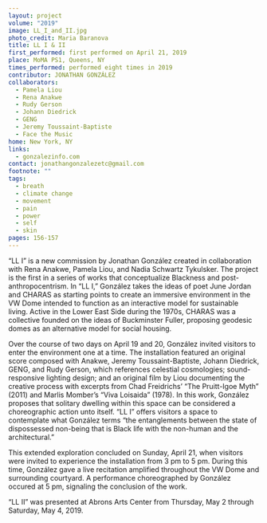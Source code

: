 ```yaml
---
layout: project
volume: "2019"
image: LL_I_and_II.jpg
photo_credit: Maria Baranova
title: LL I & II
first_performed: first performed on April 21, 2019
place: MoMA PS1, Queens, NY
times_performed: performed eight times in 2019
contributor: JONATHAN GONZÁLEZ
collaborators:
  - Pamela Liou
  - Rena Anakwe
  - Rudy Gerson
  - Johann Diedrick
  - GENG
  - Jeremy Toussaint-Baptiste
  - Face the Music
home: New York, NY
links:
  - gonzalezinfo.com
contact: jonathangonzalezetc@gmail.com
footnote: ""
tags:
  - breath
  - climate change
  - movement
  - pain
  - power
  - self
  - skin
pages: 156-157
---
```


“LL I” is a new commission by Jonathan González created in collaboration with Rena Anakwe, Pamela Liou, and Nadia Schwartz Tykulsker. The project is the first in a series of works that conceptualize Blackness and post-anthropocentrism. In “LL I,” González takes the ideas of poet June Jordan and CHARAS as starting points to create an immersive environment in the VW Dome intended to function as an interactive model for sustainable living. Active in the Lower East Side during the 1970s, CHARAS was a collective founded on the ideas of Buckminster Fuller, proposing geodesic domes as an alternative model for social housing.

Over the course of two days on April 19 and 20, González invited visitors to enter the environment one at a time. The installation featured an original score composed with Anakwe, Jeremy Toussaint-Baptiste, Johann Diedrick, GENG, and Rudy Gerson, which references celestial cosmologies; sound-responsive lighting design; and an original film by Liou documenting the creative process with excerpts from Chad Freidrichs’ “The Pruitt-Igoe Myth” (2011) and Marlis Momber’s “Viva Loisaida” (1978). In this work, González proposes that solitary dwelling within this space can be considered a choreographic action unto itself. “LL I” offers visitors a space to contemplate what González terms “the entanglements between the state of dispossessed non-being that is Black life with the non-human and the architectural.”

This extended exploration concluded on Sunday, April 21, when visitors were invited to experience the installation from 3 pm to 5 pm. During this time, González gave a live recitation amplified throughout the VW Dome and surrounding courtyard. A performance choreographed by González occured at 5 pm, signaling the conclusion of the work.

“LL II” was presented at Abrons Arts Center from Thursday, May 2 through Saturday, May 4, 2019.
